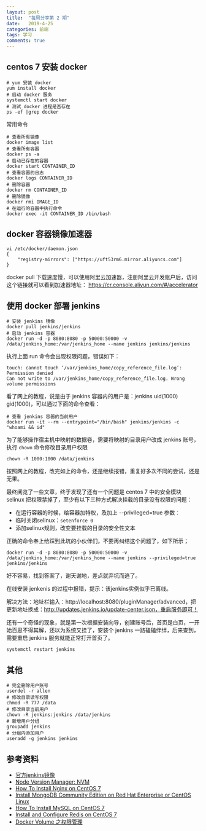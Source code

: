 ```yaml
---
layout: post
title:  "每周分享第 2 期"
date:   2019-4-25
categories: 前端
tags: 学习
comments: true
---
```


## centos 7 安装 docker

```shell
# yum 安装 docker
yum install docker
# 启动 docker 服务
systemctl start docker
# 测试 docker 进程是否存在
ps -ef |grep docker
```

常用命令

```shell
# 查看所有镜像
docker image list
# 查看所有容器
docker ps -a
# 启动已存在的容器
docker start CONTAINER_ID
# 查看容器的日志
docker logs CONTAINER_ID
# 删除容器
docker rm CONTAINER_ID
# 删除镜像
docker rmi IMAGE_ID
# 在运行的容器中执行命令
docker exec -it CONTAINER_ID /bin/bash
```

## docker 容器镜像加速器

```shell
vi /etc/docker/daemon.json
{
    "registry-mirrors": ["https://uft53rm6.mirror.aliyuncs.com"]
}
```

docker pull 下载速度慢，可以使用阿里云加速器，注册阿里云开发账户后，访问这个链接就可以看到加速器地址： https://cr.console.aliyun.com/#/accelerator

## 使用 docker 部署 jenkins

```shell
# 安装 jenkins 镜像
docker pull jenkins/jenkins
# 启动 jenkins 容器
docker run -d -p 8080:8080 -p 50000:50000 -v /data/jenkins_home:/var/jenkins_home --name jenkins jenkins/jenkins
```

执行上面 run 命令会出现权限问题，错误如下：
```shell
touch: cannot touch ‘/var/jenkins_home/copy_reference_file.log’: Permission denied
Can not write to /var/jenkins_home/copy_reference_file.log. Wrong volume permissions
```

看了网上的教程，说是由于 jenkins 容器内的用户是：jenkins uid(1000) gid(1000)，可以通过下面的命令查看：
```shell
# 查看 jenkins 容器的当前用户
docker run -it --rm --entrypoint="/bin/bash" jenkins/jenkins -c "whoami && id"
```

为了能够操作宿主机中映射的数据卷，需要将映射的目录用户改成 jenkins 账号，执行 `chown` 命令修改目录用户权限
```shell
chown -R 1000:1000 /data/jenkins
```

按照网上的教程，改完如上的命令，还是继续报错，重复好多次不同的尝试，还是无果。

最终阅览了一些文章，终于发现了还有一个问题是 centos 7 中的安全模块 selinux 把权限禁掉了，至少有以下三种方式解决挂载的目录没有权限的问题：

- 在运行容器的时候，给容器加特权，及加上 --privileged=true 参数：
- 临时关闭selinux：`setenforce 0`
- 添加selinux规则，改变要挂载的目录的安全性文本

正确的命令奉上给踩到此坑的小伙伴们，不要再纠结这个问题了，如下所示；

```shell
docker run -d -p 8080:8080 -p 50000:50000 -v /data/jenkins_home:/var/jenkins_home --name jenkins --privileged=true jenkins/jenkins
```

好不容易，找到答案了，谢天谢地，差点就弃坑而逃了。

在线安装 jenkenis 的过程中报错，提示：该jenkins实例似乎已离线。

解决方法：地址栏输入：http://localhost:8080/pluginManager/advanced，把更新地址换成：http://updates.jenkins.io/update-center.json，重启服务即可！

还有一个奇怪的现象，就是第一次根据安装向导，创建账号后，首页是白页，一开始百思不得其解，还以为系统又挂了，安装个 jenkins 一路磕磕绊绊，后来查到，需要重启 jenkins 服务就能正常打开首页了。

```shell
systemctl restart jenkins
```

## 其他

```shell
# 完全删除用户账号
userdel -r allen
# 修改目录读写权限
chmod -R 777 /data
# 修改目录当前用户
chown -R jenkins:jenkins /data/jenkins
# 新增用户分组
groupadd jenkins
# 分组内添加用户
useradd -g jenkins jenkins 
```
## 参考资料

- [官方jenkins镜像](https://hub.docker.com/r/jenkins/jenkins)
- [Node Version Manager: NVM](https://github.com/creationix/nvm)
- [How To Install Nginx on CentOS 7](https://linuxize.com/post/how-to-install-nginx-on-centos-7)
- [Install MongoDB Community Edition on Red Hat Enterprise or CentOS Linux](https://docs.mongodb.com/manual/tutorial/install-mongodb-on-red-hat)
- [How To Install MySQL on CentOS 7](https://www.digitalocean.com/community/tutorials/how-to-install-mysql-on-centos-7)
- [Install and Configure Redis on CentOS 7](https://www.linode.com/docs/databases/redis/install-and-configure-redis-on-centos-7)
- [Docker Volume 之权限管理](https://yq.aliyun.com/articles/53990)